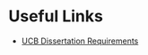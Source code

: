 # Useful Links
* [UCB Dissertation Requirements](https://grad.berkeley.edu/academic-progress/doctoral/dissertation/)
